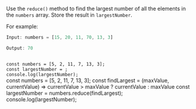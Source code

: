 Use the `reduce()` method to find
the largest number of all the elements
in the `numbers` array.
Store the result in `largestNumber`.

For example:
```js
Input: numbers = [15, 20, 11, 70, 13, 3]

Output: 70
```
<codeblock language="javascript" type="exercise" testMode="fixedInput">
<code>
const numbers = [5, 2, 11, 7, 13, 3];
const largestNumber = ;
console.log(largestNumber);
</code>

<solution>
const numbers = [5, 2, 11, 7, 13, 3];
const findLargest = (maxValue, currentValue) => currentValue > maxValue ? currentValue : maxValue
const largestNumber = numbers.reduce(findLargest);
console.log(largestNumber);
</solution>
</codeblock>

